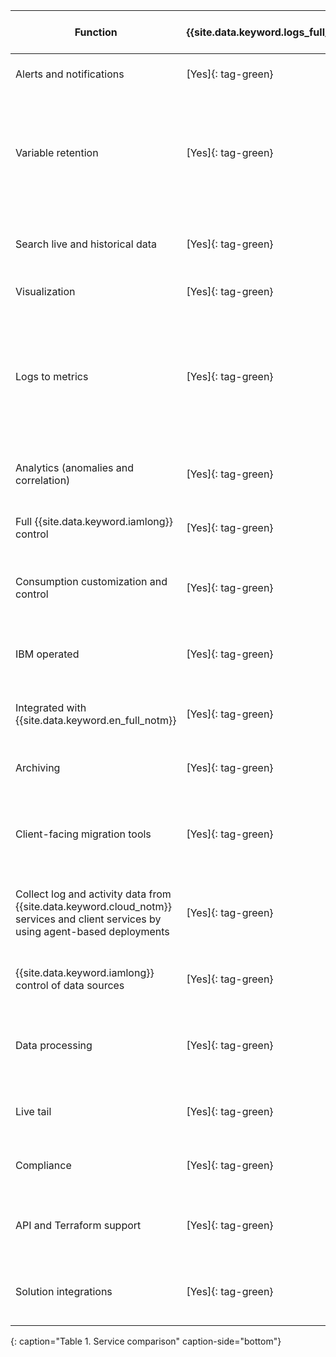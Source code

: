 | Function | {{site.data.keyword.logs_full_notm}} | {{site.data.keyword.at_full_notm}} and {{site.data.keyword.la_full_notm}} | Description |
|-------------|------------|-------------|--------------------|
| Alerts and notifications | [Yes]{: tag-green} | [Limited]{: tag-cool-gray} | {{site.data.keyword.logs_full_notm}} provides sophisticated flow alerts and other alert types |
| Variable retention | [Yes]{: tag-green} | [Limited]{: tag-cool-gray} | With {{site.data.keyword.logs_full_notm}}, you can search data in {{site.data.keyword.cos_full_notm}} without having to decompress the data. The response time for the search depends on the amount of data in {{site.data.keyword.cos_full_notm}}. |
| Search live and historical data | [Yes]{: tag-green} | [No]{: tag-red} | {{site.data.keyword.logs_full_notm}} spans queries across both indexed and {{site.data.keyword.cos_full_notm}} data. |
| Visualization | [Yes]{: tag-green} | [Limited]{: tag-cool-gray} | {{site.data.keyword.logs_full_notm}} provides more visualization widgets |
|Logs to metrics | [Yes]{: tag-green} | [No]{: tag-red} | Metrics start to gather from the point in time in which they were defined. The available query time range for your Events2Metrics indices is 90 days. With Events2Metrics activated, you can create up to 30 metric rules and set the retention period to any length, providing ample opportunity for data analysis without retention restrictions. |
| Analytics (anomalies and correlation) | [Yes]{: tag-green} | [No]{: tag-red} | {{site.data.keyword.logs_full_notm}} uses machine learning with a number of user-defined analytic templates |
| Full {{site.data.keyword.iamlong}} control | [Yes]{: tag-green} | [Limited]{: tag-cool-gray} | {{site.data.keyword.logs_full_notm}} supports {{site.data.keyword.iamshort}} authentication for data ingestion |
| Consumption customization and control | [Yes]{: tag-green} | [Limited]{: tag-cool-gray} | In {{site.data.keyword.logs_full_notm}}, you can select how data is processed for search. Data does not need to be indexed to be searched. |
| IBM operated | [Yes]{: tag-green} | [No]{: tag-red} | {{site.data.keyword.logs_full_notm}} is {{site.data.keyword.IBM_notm}} operated following {{site.data.keyword.IBM_notm}} compliance standards |
| Integrated with {{site.data.keyword.en_full_notm}} | [Yes]{: tag-green} | [No]{: tag-red} | {{site.data.keyword.logs_full_notm}} provide a direct connection to the {{site.data.keyword.en_full_notm}} service | 
| Archiving | [Yes]{: tag-green} | [Limited]{: tag-cool-gray} | With {{site.data.keyword.logs_full_notm}}, you can search long-term storage and visualize that data in the tool |
| Client-facing migration tools | [Yes]{: tag-green} | Not applicable | Command-line tool using Terraform that generates {{site.data.keyword.logs_full_notm}} configurations. Configurations can be customized or automatically applied. |
| Collect log and activity data from {{site.data.keyword.cloud_notm}} services and client services by using agent-based deployments | [Yes]{: tag-green} | [Yes]{: tag-green} | Using {{site.data.keyword.logs_full_notm}} you can keep your logging and activity data in a single instance, or in separate instances, as required for your organization |
| {{site.data.keyword.iamlong}} control of data sources | [Yes]{: tag-green} | [Yes]{: tag-green} | {{site.data.keyword.logs_full_notm}} controls data from the data source to the service by using {{site.data.keyword.iamlong}} |
| Data processing | [Yes]{: tag-green} | [Yes]{: tag-green} | {{site.data.keyword.logs_full_notm}} has index search and adds the ability to search historical data stored in your {{site.data.keyword.cos_full_notm}} instances |
| Live tail | [Yes]{: tag-green} | [Yes]{: tag-green} | You have continuous observability to see exactly what is happening and how data is reported to the service |
| Compliance | [Yes]{: tag-green} | [Yes]{: tag-green} | {{site.data.keyword.logs_full_notm}} follows the {{site.data.keyword.cloud_notm}} compliance certification process |
| API and Terraform support | [Yes]{: tag-green} | [Yes]{: tag-green} | {{site.data.keyword.logs_full_notm}} fully supports Terraform at general availability. Terraform is also used by the migration tool to automate customer-driven service updates |
| Solution integrations | [Yes]{: tag-green} | [Yes]{: tag-green} | All services support solution integrations. {{site.data.keyword.logs_full_notm}} provides a strong integration base to continue building integrations |
{: caption="Table 1. Service comparison" caption-side="bottom"}




